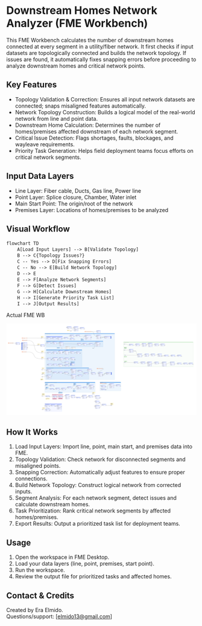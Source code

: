 # Downstream Homes Network Analyzer (FME Workbench)

This FME Workbench calculates the number of downstream homes connected at every segment in a utility/fiber network. It first checks if input datasets are topologically connected and builds the network topology. If issues are found, it automatically fixes snapping errors before proceeding to analyze downstream homes and critical network points.

## Key Features

- Topology Validation & Correction: Ensures all input network datasets are connected; snaps misaligned features automatically.
- Network Topology Construction: Builds a logical model of the real-world network from line and point data.
- Downstream Home Calculation: Determines the number of homes/premises affected downstream of each network segment.
- Critical Issue Detection: Flags shortages, faults, blockages, and wayleave requirements.
- Priority Task Generation: Helps field deployment teams focus efforts on critical network segments.

## Input Data Layers

- Line Layer: Fiber cable, Ducts, Gas line, Power line
- Point Layer: Splice closure, Chamber, Water inlet
- Main Start Point: The origin/root of the network
- Premises Layer: Locations of homes/premises to be analyzed

## Visual Workflow

```mermaid
flowchart TD
    A[Load Input Layers] --> B[Validate Topology]
    B --> C{Topology Issues?}
    C -- Yes --> D[Fix Snapping Errors]
    C -- No --> E[Build Network Topology]
    D --> E
    E --> F[Analyze Network Segments]
    F --> G[Detect Issues]
    G --> H[Calculate Downstream Homes]
    H --> I[Generate Priority Task List]
    I --> J[Output Results]
```

Actual FME WB

![Main Page Screenshot](https://github.com/eelmido13/Downstream-Homes-Network-Analyzer/blob/main/fme_wb_screenshot.png)

## How It Works

1. Load Input Layers: Import line, point, main start, and premises data into FME.
2. Topology Validation: Check network for disconnected segments and misaligned points.
3. Snapping Correction: Automatically adjust features to ensure proper connections.
4. Build Network Topology: Construct logical network from corrected inputs.
5. Segment Analysis: For each network segment, detect issues and calculate downstream homes.
6. Task Prioritization: Rank critical network segments by affected homes/premises.
7. Export Results: Output a prioritized task list for deployment teams.

## Usage

1. Open the workspace in FME Desktop.
2. Load your data layers (line, point, premises, start point).
3. Run the workspace.
4. Review the output file for prioritized tasks and affected homes.

## Contact & Credits

Created by Era Elmido.  
Questions/support: [elmido13@gmail.com]



